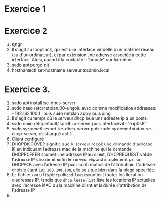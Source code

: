 # Exercice 1


# Exercice 2

1.  kjhgr
2.  Il s'agit du loopback, qui est une interface virtuelle d'un matériel réseau (ou d'un ordinateur), et par extension une adresse associée à cette interface. Ainsi, quand il la contacte il "boucle" sur lui-même. 
3.  sudo apt purge init
4.  hostnamectl set-hostname serveur.tpadmin.local

# Exercice 3.
1.  sudo apt install isc-dhcp-server
2.  sudo nano /etc/netplan/00-uhgoiu avec comme modification addresses: - 192.168.100.1 ; puis sudo netplan apply puis ping
3.  Il s'agit du temps où le serveur dhcp loue une adresse ip à un poste.
4.  sudo nano /etc/default/isc-dhcp-server puis interfacev4="enp0s8"
5.  sudo systemctl restart isc-dhcp-server puis sudo systemctl status isc-dhcp-server, c'est arqué actif
6.  Client configuré
7.  DHCPDISCOVER signifie que le serveur reçoit une demande d'adresse IP en indiquant l'adresse mac de la machine qui le demande, DHCPPOFFER soumet une adresse IP au client, DHCPREQUEST valide l'adresse IP choisie et enfin le serveur répond simplement par un DHCPACK avec l’adresse IP pour confirmation de l’attribution. L'adresse choisie étant `192.168.100.100`, elle se situe bien dans la plage spécifiée.
8.  Le fichier `/var/lib/dhcp/dhcpd.leases`contient toutes les llocation d'adresses IP, tandis que `dhcp-lease-list` liste les locations IP actuelles avec l'adresse MAC du la machine client et la durée d'attribution de l'adresse IP
9.  

